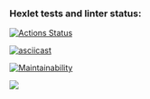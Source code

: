 ### Hexlet tests and linter status:
[![Actions Status](https://github.com/IvanOldMan/frontend-project-46/actions/workflows/hexlet-check.yml/badge.svg)](https://github.com/IvanOldMan/frontend-project-46/actions)

[![asciicast](https://asciinema.org/a/RzJBipPHEjQzxC4fbGYH6zjbw.svg)](https://asciinema.org/a/RzJBipPHEjQzxC4fbGYH6zjbw)

[![Maintainability](https://api.codeclimate.com/v1/badges/2b7f203458153382425e/maintainability)](https://codeclimate.com/github/IvanOldMan/frontend-project-46/maintainability)

<a href="https://codeclimate.com/github/IvanOldMan/frontend-project-46/test_coverage"><img src="https://api.codeclimate.com/v1/badges/2b7f203458153382425e/test_coverage" /></a>